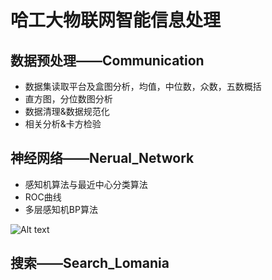 # 哈工大物联网智能信息处理
## 数据预处理——Communication
* 数据集读取平台及盒图分析，均值，中位数，众数，五数概括
* 直方图，分位数图分析
* 数据清理&数据规范化
* 相关分析&卡方检验

## 神经网络——Nerual_Network
* 感知机算法与最近中心分类算法
* ROC曲线
* 多层感知机BP算法

![Alt text](https://github.com/SalamanderJY/Data-Mining/blob/master/%E6%99%BA%E8%83%BD%E6%95%B0%E6%8D%AE%E5%A4%84%E7%90%86%E5%B9%B3%E5%8F%B0/roc.jpg)

## 搜索——Search_Lomania
